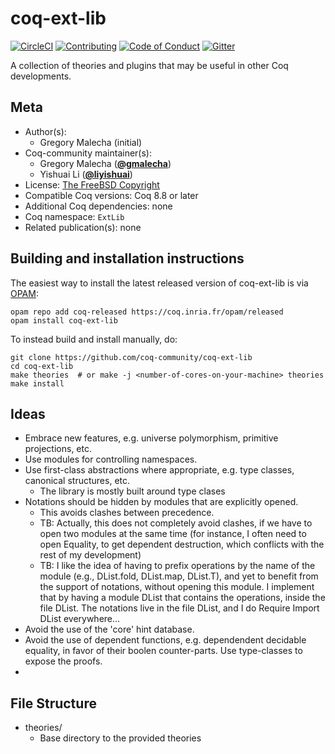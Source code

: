 # coq-ext-lib

[![CircleCI][circleci-shield]][circleci-link]
[![Contributing][contributing-shield]][contributing-link]
[![Code of Conduct][conduct-shield]][conduct-link]
[![Gitter][gitter-shield]][gitter-link]

[circleci-shield]: https://circleci.com/gh/coq-community/coq-ext-lib.svg?style=svg
[circleci-link]:   https://circleci.com/gh/coq-community/coq-ext-lib

[contributing-shield]: https://img.shields.io/badge/contributions-welcome-%23f7931e.svg
[contributing-link]: https://github.com/coq-community/manifesto/blob/master/CONTRIBUTING.md

[conduct-shield]: https://img.shields.io/badge/%E2%9D%A4-code%20of%20conduct-%23f15a24.svg
[conduct-link]: https://github.com/coq-community/manifesto/blob/master/CODE_OF_CONDUCT.md

[gitter-shield]: https://img.shields.io/badge/chat-on%20gitter-%23c1272d.svg
[gitter-link]: https://gitter.im/coq-community/Lobby


A collection of theories and plugins that may be useful in other Coq developments.

## Meta

- Author(s):
  - Gregory Malecha (initial)
- Coq-community maintainer(s):
  - Gregory Malecha ([**@gmalecha**](https://github.com/gmalecha))
  - Yishuai Li ([**@liyishuai**](https://github.com/liyishuai))
- License: [The FreeBSD Copyright](LICENSE)
- Compatible Coq versions: Coq 8.8 or later
- Additional Coq dependencies: none
- Coq namespace: `ExtLib`
- Related publication(s): none

## Building and installation instructions

The easiest way to install the latest released version of coq-ext-lib
is via [OPAM](https://opam.ocaml.org/doc/Install.html):

```shell
opam repo add coq-released https://coq.inria.fr/opam/released
opam install coq-ext-lib
```

To instead build and install manually, do:

``` shell
git clone https://github.com/coq-community/coq-ext-lib
cd coq-ext-lib
make theories  # or make -j <number-of-cores-on-your-machine> theories
make install
```


Ideas
-----
- Embrace new features, e.g. universe polymorphism, primitive projections, etc.
- Use modules for controlling namespaces.
- Use first-class abstractions where appropriate, e.g. type classes, canonical structures, etc.
  - The library is mostly built around type clases
- Notations should be hidden by modules that are explicitly opened.
  - This avoids clashes between precedence.
  - TB: Actually, this does not completely avoid clashes, if we have to open two modules at the same time (for instance, I often need to open Equality, to get dependent destruction, which conflicts with the rest of my development)
  - TB: I like the idea of having to prefix operations by the name of the module (e.g., DList.fold, DList.map, DList.T), and yet to benefit from the support of notations, without opening this module. I implement that by having a module DList that contains the operations, inside the file DList. The notations live in the file DList, and I do Require Import DList everywhere...
- Avoid the use of the 'core' hint database.
- Avoid the use of dependent functions, e.g. dependendent decidable equality,
  in favor of their boolen counter-parts. Use type-classes to expose the proofs.
-

File Structure
--------------
* theories/
  - Base directory to the provided theories

